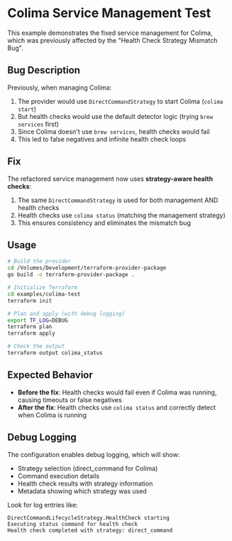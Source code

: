 # Colima Service Management Test

This example demonstrates the fixed service management for Colima, which was previously affected by the "Health Check Strategy Mismatch Bug".

## Bug Description

Previously, when managing Colima:
1. The provider would use `DirectCommandStrategy` to start Colima (`colima start`)
2. But health checks would use the default detector logic (trying `brew services` first)
3. Since Colima doesn't use `brew services`, health checks would fail
4. This led to false negatives and infinite health check loops

## Fix

The refactored service management now uses **strategy-aware health checks**:
1. The same `DirectCommandStrategy` is used for both management AND health checks
2. Health checks use `colima status` (matching the management strategy)
3. This ensures consistency and eliminates the mismatch bug

## Usage

```bash
# Build the provider
cd /Volumes/Development/terraform-provider-package
go build -o terraform-provider-package .

# Initialize Terraform
cd examples/colima-test
terraform init

# Plan and apply (with debug logging)
export TF_LOG=DEBUG
terraform plan
terraform apply

# Check the output
terraform output colima_status
```

## Expected Behavior

- **Before the fix**: Health checks would fail even if Colima was running, causing timeouts or false negatives
- **After the fix**: Health checks use `colima status` and correctly detect when Colima is running

## Debug Logging

The configuration enables debug logging, which will show:
- Strategy selection (direct_command for Colima)
- Command execution details
- Health check results with strategy information
- Metadata showing which strategy was used

Look for log entries like:
```
DirectCommandLifecycleStrategy.HealthCheck starting
Executing status command for health check
Health check completed with strategy: direct_command
```

